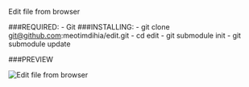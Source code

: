 Edit file from browser

###REQUIRED: 
	- Git
###INSTALLING:
	- git clone git@github.com:meotimdihia/edit.git
	- cd edit
	- git submodule init
	- git submodule update

###PREVIEW

![Edit file from browser](http://i.imgur.com/fyUvS.png)

